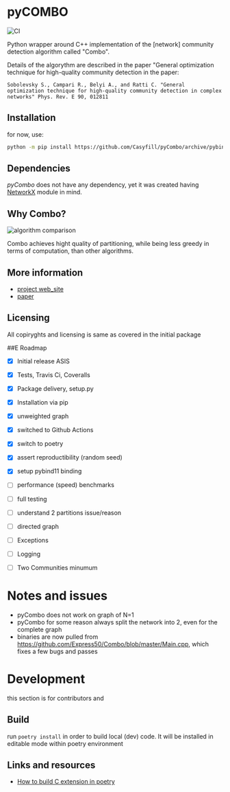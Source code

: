 # pyCOMBO
![CI](https://github.com/Casyfill/pyCombo/workflows/CI/badge.svg)

Python wrapper around C++ implementation of the [network] community detection algorithm called "Combo".

Details of the algorythm are described in the paper "General optimization technique for high-quality community detection in the paper:


	Sobolevsky S., Campari R., Belyi A., and Ratti C. "General optimization technique for high-quality community detection in complex networks" Phys. Rev. E 90, 012811

## Installation
for now, use:
```bash
python -m pip install https://github.com/Casyfill/pyCombo/archive/pybind11.tar.gz
```
## Dependencies

*pyCombo* does not have any dependency, yet it was created having [NetworkX](https://networkx.github.io/) module in mind.

## Why Combo?

![algorithm comparison](http://senseable.mit.edu/community_detection/img/plot_yoon_01.png)

Combo achieves hight quality of partitioning, while being less greedy in terms of computation, than other algorithms.



## More information

- [project web_site](http://senseable.mit.edu/community_detection/)
- [paper](http://journals.aps.org/pre/abstract/10.1103/PhysRevE.90.012811)

## Licensing
All copiryghts and licensing is same as covered in the initial package

##E Roadmap

- [x] Initial release ASIS
- [x] Tests, Travis Ci, Coveralls
- [x] Package delivery, setup.py
- [x] Installation via pip
- [x] unweighted graph
- [x] switched to Github Actions
- [x] switch to poetry
- [x] assert reproductibility (random seed)
- [x] setup pybind11 binding
- [ ] performance (speed) benchmarks
- [ ] full testing
- [ ] understand 2 partitions issue/reason
- [ ] directed graph
- [ ] Exceptions
- [ ] Logging
- [ ] Two Communities minumum


# Notes and issues

- pyCombo does not work on graph of N=1
- pyCombo for some reason always split the network into 2, even for the complete graph
- binaries are now pulled from https://github.com/Express50/Combo/blob/master/Main.cpp, which fixes a few bugs and passes

# Development
this section is for contributors and
## Build
run `poetry install` in order to build local (dev) code. It will
be installed in editable mode within poetry environment

## Links and resources
- [How to build C extension in poetry](https://stackoverflow.com/questions/60073711/how-to-build-c-extensions-via-poetry)

